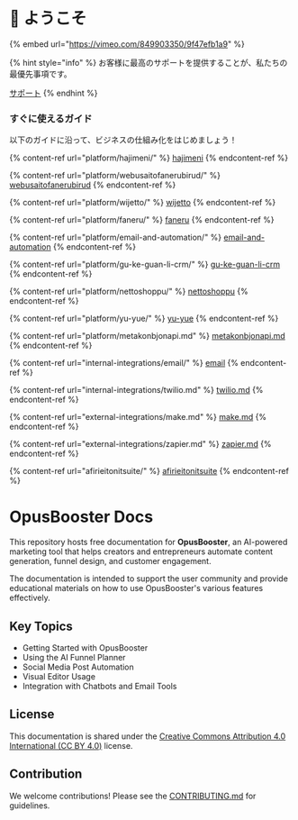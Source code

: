 # 👏 ようこそ

{% embed url="https://vimeo.com/849903350/9f47efb1a9" %}

{% hint style="info" %}
お客様に最高のサポートを提供することが、私たちの最優先事項です。

[サポート](extra/getting-support.md)
{% endhint %}

### すぐに使えるガイド

以下のガイドに沿って、ビジネスの仕組み化をはじめましょう！

{% content-ref url="platform/hajimeni/" %}
[hajimeni](platform/hajimeni/)
{% endcontent-ref %}

{% content-ref url="platform/webusaitofanerubirud/" %}
[webusaitofanerubirud](platform/webusaitofanerubirud/)
{% endcontent-ref %}

{% content-ref url="platform/wijetto/" %}
[wijetto](platform/wijetto/)
{% endcontent-ref %}

{% content-ref url="platform/faneru/" %}
[faneru](platform/faneru/)
{% endcontent-ref %}

{% content-ref url="platform/email-and-automation/" %}
[email-and-automation](platform/email-and-automation/)
{% endcontent-ref %}

{% content-ref url="platform/gu-ke-guan-li-crm/" %}
[gu-ke-guan-li-crm](platform/gu-ke-guan-li-crm/)
{% endcontent-ref %}

{% content-ref url="platform/nettoshoppu/" %}
[nettoshoppu](platform/nettoshoppu/)
{% endcontent-ref %}

{% content-ref url="platform/yu-yue/" %}
[yu-yue](platform/yu-yue/)
{% endcontent-ref %}

{% content-ref url="platform/metakonbjonapi.md" %}
[metakonbjonapi.md](platform/metakonbjonapi.md)
{% endcontent-ref %}

{% content-ref url="internal-integrations/email/" %}
[email](internal-integrations/email/)
{% endcontent-ref %}

{% content-ref url="internal-integrations/twilio.md" %}
[twilio.md](internal-integrations/twilio.md)
{% endcontent-ref %}

{% content-ref url="external-integrations/make.md" %}
[make.md](external-integrations/make.md)
{% endcontent-ref %}

{% content-ref url="external-integrations/zapier.md" %}
[zapier.md](external-integrations/zapier.md)
{% endcontent-ref %}

{% content-ref url="afirieitonitsuite/" %}
[afirieitonitsuite](afirieitonitsuite/)
{% endcontent-ref %}

# OpusBooster Docs

This repository hosts free documentation for **OpusBooster**, an AI-powered marketing tool that helps creators and entrepreneurs automate content generation, funnel design, and customer engagement.

The documentation is intended to support the user community and provide educational materials on how to use OpusBooster's various features effectively.

## Key Topics

- Getting Started with OpusBooster
- Using the AI Funnel Planner
- Social Media Post Automation
- Visual Editor Usage
- Integration with Chatbots and Email Tools

## License

This documentation is shared under the [Creative Commons Attribution 4.0 International (CC BY 4.0)](https://creativecommons.org/licenses/by/4.0/) license.

## Contribution

We welcome contributions! Please see the [CONTRIBUTING.md](./CONTRIBUTING.md) for guidelines.

